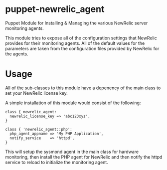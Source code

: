 puppet-newrelic_agent
=====================

Puppet Module for Installing &amp; Managing the various NewRelic server monitoring agents.

This module tries to expose all of the configuration settings that NewRelic provides for their monitoring agents.  All of the default values for the parameters are taken from the configuration files provided by NewRelic for the agents.

Usage
=====================

All of the sub-classes to this module have a depenency of the main class to set your NewRelic license key.

A simple installation of this module would consist of the following:

    class { newrelic_agent:
      newrelic_license_key => 'abc123xyz',
    }

    class { 'newrelic_agent::php':
      php_agent_appname => 'My PHP Application',
      notify_service    => 'httpd',
    }

This will setup the sysmond agent in the main class for hardware monitoring, then install the PHP agent for NewRelic and then notify the httpd service to reload to initialize the monitoring agent.

